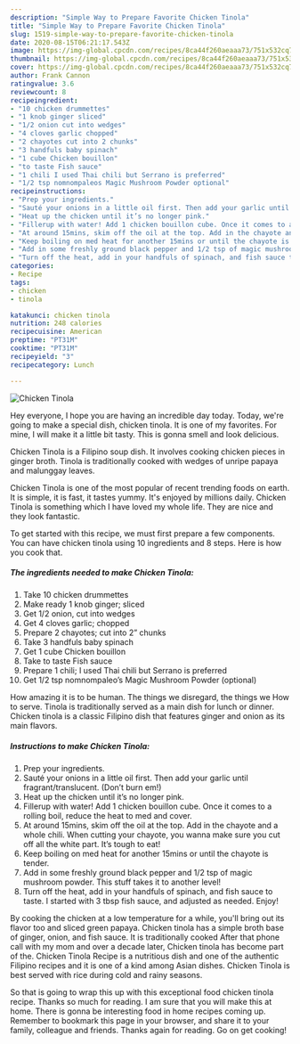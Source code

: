 ```yaml
---
description: "Simple Way to Prepare Favorite Chicken Tinola"
title: "Simple Way to Prepare Favorite Chicken Tinola"
slug: 1519-simple-way-to-prepare-favorite-chicken-tinola
date: 2020-08-15T06:21:17.543Z
image: https://img-global.cpcdn.com/recipes/8ca44f260aeaaa73/751x532cq70/chicken-tinola-recipe-main-photo.jpg
thumbnail: https://img-global.cpcdn.com/recipes/8ca44f260aeaaa73/751x532cq70/chicken-tinola-recipe-main-photo.jpg
cover: https://img-global.cpcdn.com/recipes/8ca44f260aeaaa73/751x532cq70/chicken-tinola-recipe-main-photo.jpg
author: Frank Cannon
ratingvalue: 3.6
reviewcount: 8
recipeingredient:
- "10 chicken drummettes"
- "1 knob ginger sliced"
- "1/2 onion cut into wedges"
- "4 cloves garlic chopped"
- "2 chayotes cut into 2 chunks"
- "3 handfuls baby spinach"
- "1 cube Chicken bouillon"
- "to taste Fish sauce"
- "1 chili I used Thai chili but Serrano is preferred"
- "1/2 tsp nomnompaleos Magic Mushroom Powder optional"
recipeinstructions:
- "Prep your ingredients."
- "Sauté your onions in a little oil first. Then add your garlic until fragrant/translucent. (Don’t burn em!)"
- "Heat up the chicken until it’s no longer pink."
- "Fillerup with water! Add 1 chicken bouillon cube. Once it comes to a rolling boil, reduce the heat to med and cover."
- "At around 15mins, skim off the oil at the top. Add in the chayote and a whole chili. When cutting your chayote, you wanna make sure you cut off all the white part. It’s tough to eat!"
- "Keep boiling on med heat for another 15mins or until the chayote is tender."
- "Add in some freshly ground black pepper and 1/2 tsp of magic mushroom powder. This stuff takes it to another level!"
- "Turn off the heat, add in your handfuls of spinach, and fish sauce to taste. I started with 3 tbsp fish sauce, and adjusted as needed. Enjoy!"
categories:
- Recipe
tags:
- chicken
- tinola

katakunci: chicken tinola 
nutrition: 248 calories
recipecuisine: American
preptime: "PT31M"
cooktime: "PT31M"
recipeyield: "3"
recipecategory: Lunch

---
```



![Chicken Tinola](https://img-global.cpcdn.com/recipes/8ca44f260aeaaa73/751x532cq70/chicken-tinola-recipe-main-photo.jpg)

Hey everyone, I hope you are having an incredible day today. Today, we're going to make a special dish, chicken tinola. It is one of my favorites. For mine, I will make it a little bit tasty. This is gonna smell and look delicious.

Chicken Tinola is a Filipino soup dish. It involves cooking chicken pieces in ginger broth. Tinola is traditionally cooked with wedges of unripe papaya and malunggay leaves.

Chicken Tinola is one of the most popular of recent trending foods on earth. It is simple, it is fast, it tastes yummy. It's enjoyed by millions daily. Chicken Tinola is something which I have loved my whole life. They are nice and they look fantastic.


To get started with this recipe, we must first prepare a few components. You can have chicken tinola using 10 ingredients and 8 steps. Here is how you cook that.

<!--inarticleads1-->

##### The ingredients needed to make Chicken Tinola:

1. Take 10 chicken drummettes
1. Make ready 1 knob ginger; sliced
1. Get 1/2 onion, cut into wedges
1. Get 4 cloves garlic; chopped
1. Prepare 2 chayotes; cut into 2” chunks
1. Take 3 handfuls baby spinach
1. Get 1 cube Chicken bouillon
1. Take to taste Fish sauce
1. Prepare 1 chili; I used Thai chili but Serrano is preferred
1. Get 1/2 tsp nomnompaleo’s Magic Mushroom Powder (optional)


How amazing it is to be human. The things we disregard, the things we How to serve. Tinola is traditionally served as a main dish for lunch or dinner. Chicken tinola is a classic Filipino dish that features ginger and onion as its main flavors. 

<!--inarticleads2-->

##### Instructions to make Chicken Tinola:

1. Prep your ingredients.
1. Sauté your onions in a little oil first. Then add your garlic until fragrant/translucent. (Don’t burn em!)
1. Heat up the chicken until it’s no longer pink.
1. Fillerup with water! Add 1 chicken bouillon cube. Once it comes to a rolling boil, reduce the heat to med and cover.
1. At around 15mins, skim off the oil at the top. Add in the chayote and a whole chili. When cutting your chayote, you wanna make sure you cut off all the white part. It’s tough to eat!
1. Keep boiling on med heat for another 15mins or until the chayote is tender.
1. Add in some freshly ground black pepper and 1/2 tsp of magic mushroom powder. This stuff takes it to another level!
1. Turn off the heat, add in your handfuls of spinach, and fish sauce to taste. I started with 3 tbsp fish sauce, and adjusted as needed. Enjoy!


By cooking the chicken at a low temperature for a while, you&#39;ll bring out its flavor too and sliced green papaya. Chicken tinola has a simple broth base of ginger, onion, and fish sauce. It is traditionally cooked After that phone call with my mom and over a decade later, Chicken tinola has become part of the. Chicken Tinola Recipe is a nutritious dish and one of the authentic Filipino recipes and it is one of a kind among Asian dishes. Chicken Tinola is best served with rice during cold and rainy seasons. 

So that is going to wrap this up with this exceptional food chicken tinola recipe. Thanks so much for reading. I am sure that you will make this at home. There is gonna be interesting food in home recipes coming up. Remember to bookmark this page in your browser, and share it to your family, colleague and friends. Thanks again for reading. Go on get cooking!
